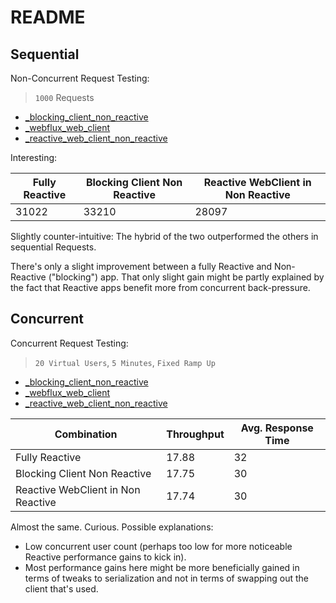 # README

## Sequential

Non-Concurrent Request Testing:

> `1000` Requests

- [_blocking_client_non_reactive](./Sequential-Non-Reactive-RestTemplate-Postman.json)
- [_webflux_web_client](./Sequential-WebFlux-Postman.json)
- [_reactive_web_client_non_reactive](./Sequential-Reactive-Web-Client-Non-Reactive-App-Postman.json)

Interesting:

| Fully Reactive | Blocking Client Non Reactive | Reactive WebClient in Non Reactive |
| --- | --- | --- |
| 31022 | 33210 | 28097 |

Slightly counter-intuitive: The hybrid of the two outperformed the others in sequential Requests.

There's only a slight improvement between a fully Reactive and Non-Reactive ("blocking") app. That only slight gain might be partly explained by the fact that Reactive apps benefit more from concurrent back-pressure.

## Concurrent

Concurrent Request Testing:

> `20 Virtual Users`, `5 Minutes`, `Fixed Ramp Up`

- [_blocking_client_non_reactive](./Concurrent-Non-Reactive-RestTemplate-Postman.pdf)
- [_webflux_web_client](./Concurrent-WebFlux-Postman.pdf)
- [_reactive_web_client_non_reactive](./Concurrent-Reactive-Web-Client-Non-Reactive-App-Postman.pdf)


| Combination | Throughput | Avg. Response Time |
| --- | --- | --- |
| Fully Reactive  | 17.88 | 32 |
| Blocking Client Non Reactive | 17.75 | 30 |
| Reactive WebClient in Non Reactive | 17.74 | 30 |

Almost the same. Curious. Possible explanations:

* Low concurrent user count (perhaps too low for more noticeable Reactive performance gains to kick in).
* Most performance gains here might be more beneficially gained in terms of tweaks to serialization and not in terms of swapping out the client that's used.